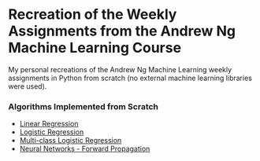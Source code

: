 # Recreation of the Weekly Assignments from the Andrew Ng Machine Learning Course
My personal recreations of the Andrew Ng Machine Learning weekly assignments in Python from scratch (no external machine learning libraries were used).

### Algorithms Implemented from Scratch

- [Linear Regression](<Week2_LinearRegression/Programming Exercise 1 - Linear Regression.ipynb>)
- [Logistic Regression](<Week3_LogisticRegression/Programing Exercise 2 - Logistic Regression.ipynb>)
- [Multi-class Logistic Regression](<Week4_NeuralNetworks/Programing Exercise 3 - Multi-Class Classification and Neural Networks.ipynb>)
- [Neural Networks - Forward Propagation](<Week4_NeuralNetworks/Programing Exercise 3 - Multi-Class Classification and Neural Networks.ipynb>)
